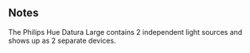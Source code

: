 <!-- Notes BEGIN: You can edit here. Add "## Notes" headline if not already present. -->
## Notes
The Philips Hue Datura Large contains 2 independent light sources and shows up as 2 separate devices.
<!-- Notes END: Do not edit below this line -->